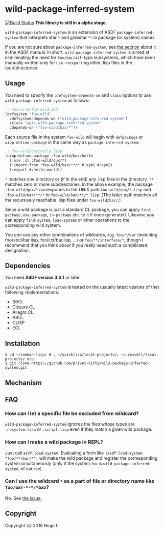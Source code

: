 # wild-package-inferred-system

[![Build Status](https://api.travis-ci.org/privet-kitty/wild-package-inferred-system.svg?branch=master)](https://travis-ci.org/privet-kitty/wild-package-inferred-system/) **This library is still in a alpha stage.**

`wild-package-inferred-system` is an extension of ASDF `package-inferred-system` that interprets star `*` and globstar `**` in package (or system) names.

If you are not sure about `package-inferred-system`, see [the section](https://common-lisp.net/project/asdf/asdf/The-package_002dinferred_002dsystem-extension.html) about it in the ASDF manual. In short, `wild-package-inferred-system` is aimed at elimininating the need for `foo/bar/all`-type subsystems, which have been manually written only for `use-reexport`ing other .lisp files in the (sub)directories.

## Usage
You need to specify the `:defsystem-depends-on` and `class` options to use `wild-package-inferred-system` as follows:

```lisp
;; foo-wild/foo-wild.asd
(defsystem "foo-wild"
  :defsystem-depends-on ("wild-package-inferred-system")
  :class "wpis:wild-package-inferred-system"
  :depends-on ("foo-wild/baz/*"))
```

Each source file in the system `foo-wild` will begin with `defpackage` or `uiop:define-package` in the same way as `package-inferred-system`:

```lisp
;; foo-wild/baz/hello.lisp
(uiop:define-package :foo-wild/baz/hello
  (:use :cl :foo-wild/qux/*)
  (:import-from :foo-wild/bar/**/* #:sym1 #:sym2)
  (:export #:hello-world))
```

`*` matches one directory or (if in the end) any .lisp files in the directory. `**` matches zero or more subdirectories. In the above example, the package `:foo-wild/qux/*` corresponds to the UNIX path `foo-wild/qux/*.lisp` and `:foo-wild/bar/**/*` to `foo-wild/bar/**/*.lisp`. (The latter path matches all the recursively reachable .lisp files under `foo-wild/bar/`.) 

Since a wild package is just a standard CL package, you can apply `find-package`, `use-package`, `in-package` etc. to it if once generated. Likewise you can apply `find-system`, `load-system` or other operations to the corresponding wild system.

You _can_ use any other combinations of wildcards, e.g. `foo/*/bar` (matching foo/sbcl/bar.lisp, foo/ccl/bar.lisp, ...) or `foo/**/interface/*`, though I recommend that you think about if you really need such a complicated designation.

## Dependencies
You need **ASDF version 3.3.1** or later.

`wild-package-inferred-system` is tested on the (usually latest vesions of the) following implementations:
- SBCL
- Clozure CL
- Allegro CL
- ABCL
- CLISP
- ECL

## Installation
```
$ cd ~/common-lisp/ # , ~/quicklisp/local-projects/, ~/.roswell/local-projects/ etc.
$ git clone https://github.com/privet-kitty/wild-package-inferred-system.git
```

## Mechanism

## FAQ
### How can I let a specific file be excluded from wildcard?
`wild-package-inferred-system` ignores the files whose types are `.nosystem.lisp` or `.script.lisp` even if they match a given wild package.

### How can I make a wild package in REPL?
Just call `asdf:load-system`. Evaluating a form like `(asdf:load-system "foo/**/bar/*")` will make the wild package and register the corresponding system simultaneously (only if the system `foo` is `wild-package-inferred-system`, of course).

### Can I use the wildcard `*` as a part of file or directory name like `foo/bar-*-*/*baz`?
No. See [the issue](https://github.com/privet-kitty/wild-package-inferred-system/issues/1).

## Copyright
Copyright (c) 2018 Hugo I.
